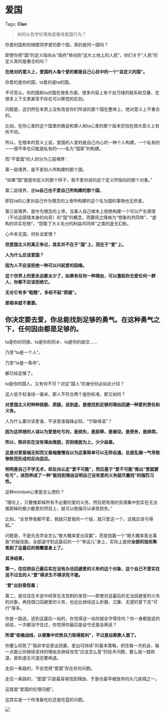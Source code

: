# 爱国

Tags: **Clan**

> 如何从哲学伦理角度看待爱国行为？



你爱的国和你隔壁同学爱的那个国，真的是同一国吗？

即使你把“国”的定义指向从“政府”转向到“这片土地上的人民”，你们关于“人民”的定义真的是重合的吗？

**在绝对的意义上，爱国的人每个爱的都是自己心目中的一个“自定义的国”。**

你爱的是你的国，ta爱的是ta的国。

不可否认，你的国和ta对国在很多方面、很多内容上有千丝万缕的联系和交叠，在很多上下文里甚至不存在可以察觉的区别。

问题是，这仍然在本质上没有改变你们所说的那个国在整体上、绝对意义上不重合的。

比如，在你心里的这个国里的叛徒和罪人和ta心里的那个版本恐怕在很大意义上有所不同。

所以，在根本的意义上说，爱国的人爱的是自己内心的一种个人构建，一个私有的——很不幸也只能是私有的——名为“国家”的构建。

而“不爱国”的人则分为三层境界：

第一层境界，是不爱别人所构建的那个国。

“如果“国”就是你定义的那个样子，我不爱你说的这个定义所指向的那个对象。”

第二层境界，是**ta自己也不爱自己所构建的那个国**。

即在ta的心里对自己作为理念的上帝所构建的这个名为国的事物也无热爱。

第三层境界，是作为理念的上帝，当事人自己根本上拒绝构建一个可以产生感情（不论这感情本身的向背）的“国”的概念，而要将之降格为“想象的共同体”，“虚构的非实在物”，“窃取了大义名分的利益共同体”之类的虚无幻影。

心中本无国，何处谈爱憎？

  


**但爱国主义的真正争议，其实并不在于“国”上，而在于“爱”上。**

  


**人为什么应该爱国？**

**因为人不应该拒绝一种可以兴起爱的因缘。**

**这个世界上的爱永远都太少了，如果有任何一种理由，可以激起你去爱任何一群人，你都不应该拒绝它。**

**无论它有多“粗糙”，多经不起“质疑”。**

**那根本就不重要。**

你决定要去爱，你总能找到足够的勇气。在这种勇气之下，任何因由都是足够的。
------------------------------------

ta是你的同族、ta是你的同乡、ta是你的故交……

乃至“ta是一个人”。

乃至“ta是一条命”。

都已经足够了。

ta是你的国人，又有何不可？对这“国人”的身份何必如此计较？

这人低于标准线一毫米，那人不符合两个鉴别标准，那又如何？

  


**对爱国主义的种种挑剔、质疑，说到底，是想找到足够的理由回避一种爱的责任和义务。**

  


人为什么要对该爱谁、不该爱谁锱铢必较，“宁缺毋滥”？

**因为这样想的人误以为爱是吃亏的，是损失，是屈辱，是被动，是债务，是麻烦。**

**所以，除非实在没有理由推脱，否则推脱为上，少少益善。**

**这是对爱极端无知而又极端傲慢自以为这事简单可以无师自通，总是乱搞一气导致惨败而形成的反向适应。**

**明明是自己不学无术，却反向认定“爱不可能”，然后基于“爱不可能”推出“爱就要吃亏”，进而养成了一种“能找到理由证明自己没有爱的义务就尽量找”的强烈习性。**

这种mindset心里是怎么想的？

“理论上，只要推卸掉所有不必要的爱的义务，然后把有限的资源集中到实在无法推卸掉的极少数爱的项目上，就可以勉强可以承受损失。”

比如，“全世界我都不爱，我就只爱我的一个娃，就只爱这一个，这我应该亏得起。”

问题是，不是先去学会怎么“极大概率爱出双赢”，而是抱着一个“极大概率爱出事故”的破技能，全部退守到这最后的一个“幸运儿”身上，实际上是把**全部的拙劣聚焦到了这最后的倒霉蛋身上了。**

**其净结果，**

**第一，往往把自己最后实在没有办法回避爱的义务的这个对象、这个自己不爱实在说不过去的人“爱”得求生不得求死不能。**

“**爱”出刻骨怨毒；**

第二，是往往在半途中经常无法克制的发现——即使对这最后的无法回避爱的义务的对象，再找借口回避爱的义务，也远比继续这么折磨、沉重、无望的爱下去“可行”得多。

你是一路逃，逃到这最后一站的，你觉得这一站你就会守得住吗？你一身都是逃的经验，一次都没守住过，你觉得你最后是会守还是会再逃？

**所谓“收缩战线，以便集中优势兵力取得胜利”，不过是自欺欺人罢了。**

  


你要么咬死了“我非学会爱出双赢、爱出可持续”的基本策略，抓住每一次机会、每一点能让你继续坚持的理由去继续攻克“应该怎么爱”的技术问题，要么就一路败退，直到退无可退还要再退。

走前一条路的，不会觉得“爱国”存在任何问题。

走后一条路的，“爱国”只是最容易找到理由、于是也最早被放弃的头几座城之一。

这就是“爱国的伦理问题”。

  


这其实是一个你准备吃红还是吃蓝的问题。

![](https://pic1.zhimg.com/50/v2-ae5c9bf7427dfc9a21efe6717ee95092_720w.jpg?source=1940ef5c)


